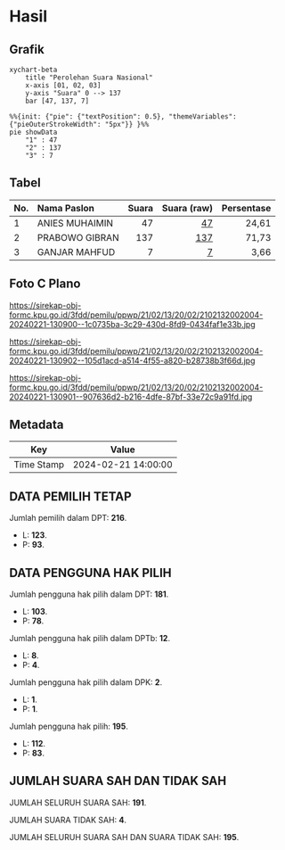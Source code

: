 # Hasil

## Grafik

```mermaid
xychart-beta
    title "Perolehan Suara Nasional"
    x-axis [01, 02, 03]
    y-axis "Suara" 0 --> 137
    bar [47, 137, 7]
```

```mermaid
%%{init: {"pie": {"textPosition": 0.5}, "themeVariables": {"pieOuterStrokeWidth": "5px"}} }%%
pie showData
    "1" : 47
    "2" : 137
    "3" : 7
```

## Tabel

| No. | Nama Paslon    | Suara | Suara (raw) | Persentase |
|:--- |:-------------- | -----:| -----------:| ----------:|
| 1   | ANIES MUHAIMIN | 47    | [47][p-1]   | 24,61      |
| 2   | PRABOWO GIBRAN | 137   | [137][p-2]  | 71,73      |
| 3   | GANJAR MAHFUD  | 7     | [7][p-3]    | 3,66       |


[p-1]: https://github.com/gigit-pemilu/pemilu-2024/blob/main/pilpres/hitung-suara/sub/21-kepulauan-riau/sub/02-karimun/sub/13-selat-gelam/sub/2002-tulang/sub/004-tps/sub/paslon-1.txt
[p-2]: https://github.com/gigit-pemilu/pemilu-2024/blob/main/pilpres/hitung-suara/sub/21-kepulauan-riau/sub/02-karimun/sub/13-selat-gelam/sub/2002-tulang/sub/004-tps/sub/paslon-2.txt
[p-3]: https://github.com/gigit-pemilu/pemilu-2024/blob/main/pilpres/hitung-suara/sub/21-kepulauan-riau/sub/02-karimun/sub/13-selat-gelam/sub/2002-tulang/sub/004-tps/sub/paslon-3.txt

## Foto C Plano

https://sirekap-obj-formc.kpu.go.id/3fdd/pemilu/ppwp/21/02/13/20/02/2102132002004-20240221-130900--1c0735ba-3c29-430d-8fd9-0434faf1e33b.jpg

https://sirekap-obj-formc.kpu.go.id/3fdd/pemilu/ppwp/21/02/13/20/02/2102132002004-20240221-130902--105d1acd-a514-4f55-a820-b28738b3f66d.jpg

https://sirekap-obj-formc.kpu.go.id/3fdd/pemilu/ppwp/21/02/13/20/02/2102132002004-20240221-130901--907636d2-b216-4dfe-87bf-33e72c9a91fd.jpg


## Metadata

| Key        | Value               |
| ---------- | ------------------- |
| Time Stamp | 2024-02-21 14:00:00 |


## DATA PEMILIH TETAP

Jumlah pemilih dalam DPT: **216**.
 * L: **123**.
 * P: **93**.

## DATA PENGGUNA HAK PILIH

Jumlah pengguna hak pilih dalam DPT: **181**.
 * L: **103**.
 * P: **78**.

Jumlah pengguna hak pilih dalam DPTb: **12**.
 * L: **8**.
 * P: **4**.

Jumlah pengguna hak pilih dalam DPK: **2**.
 * L: **1**.
 * P: **1**.

Jumlah pengguna hak pilih: **195**.
 * L: **112**.
 * P: **83**.

## JUMLAH SUARA SAH DAN TIDAK SAH

JUMLAH SELURUH SUARA SAH: **191**.

JUMLAH SUARA TIDAK SAH: **4**.

JUMLAH SELURUH SUARA SAH DAN SUARA TIDAK SAH: **195**.


